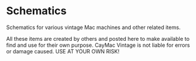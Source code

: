 # Schematics
Schematics for various vintage Mac machines and other related items.


All these items are created by others and posted here to make available to find and use for their own purpose.
CayMac Vintage is not liable for errors or damage caused. USE AT YOUR OWN RISK!
